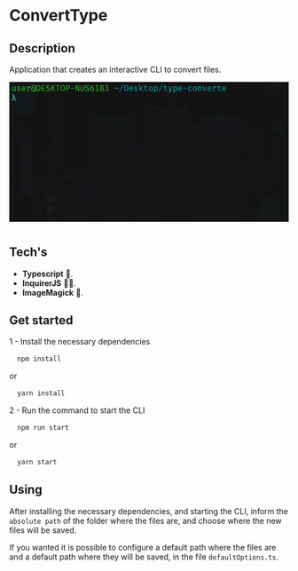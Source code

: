 # ConvertType

## Description

Application that creates an interactive CLI to convert files.

![viedo](.github/video.gif)

#

## Tech's

  - **Typescript** :large_blue_circle:.
  - **InquirerJS** :man_technologist:.
  - **ImageMagick** :high_brightness:.

## Get started

1 - Install the necessary dependencies

```bash
  npm install
```
or 
 
```bash
  yarn install
```
 
2 - Run the command to start the CLI

```bash
  npm run start
```

or 

```bash
  yarn start
```

## Using

After installing the necessary dependencies, and starting the CLI, inform the `absolute path` of the folder where the files are, and choose where the new files will be saved.

If you wanted it is possible to configure a default path where the files are and a default path where they will be saved, in the file `defaultOptions.ts`.
